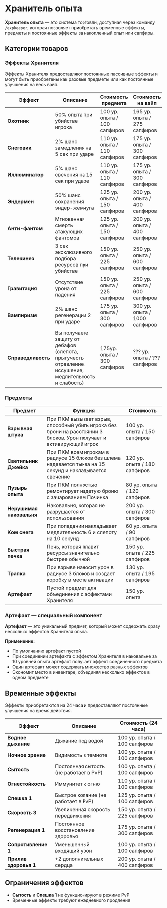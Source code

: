 # Хранитель опыта

**Хранитель опыта** — это система торговли, доступная через команду `/expkeeper`, которая позволяет приобретать временные эффекты, предметы и постоянные эффекты за накопленный опыт или сапфиры.

## Категории товаров

### Эффекты Хранителя

Эффекты Хранителя предоставляют постоянные пассивные эффекты и могут быть приобретены как разовые предметы или как постоянные улучшения на весь вайп.

| Эффект | Описание | Стоимость предмета | Стоимость на вайп |
|--------|----------|-------------------|-------------------|
| **Охотник** | 50% опыта при убийстве игрока | 100 ур. опыта / 100 сапфиров | 165 ур. опыта / 275 сапфиров |
| **Снеговик** | 2% шанс замедления на 5 сек при ударе | 110 ур. опыта / 110 сапфиров | 175 ур. опыта / 300 сапфиров |
| **Иллюминатор** | 5% шанс свечения на 15 сек при ударе | 110 ур. опыта / 110 сапфиров | 175 ур. опыта / 300 сапфиров |
| **Эндермен** | 50% шанс сохранения эндер-жемчуга | 125 ур. опыта / 150 сапфиров | 200 ур. опыта / 400 сапфиров |
| **Анти-фантом** | Мгновенная смерть атакующих фантомов | 125 ур. опыта / 150 сапфиров | 200 ур. опыта / 400 сапфиров |
| **Телекинез** | 3 сек эксклюзивного подбора ресурсов при убийстве | 150 ур. опыта / 225 сапфиров | 250 ур. опыта / 600 сапфиров |
| **Гравитация** | Отсутствие урона от падения | 150 ур. опыта / 225 сапфиров | 250 ур. опыта / 600 сапфиров |
| **Вампиризм** | 2% шанс регенерации 2 при ударе | 175 ур. опыта / 300 сапфиров | 300 ур. опыта / 1000 сапфиров |
| **Справедливость** | Вы получаете защиту от дебафов (слепота, прыгучесть, отравление, иссушение, медлительность и слабость) | 175ур. опыта / 300 сапфиров | ??? ур. опыта / ??? сапфиров |

### Предметы

| Предмет | Функция | Стоимость |
|---------|---------|-----------|
| **Взрывная штука** | При ПКМ вызывает взрыв, способный убить игрока без брони на расстоянии 3 блоков. Урон получает и активирующий игрок | 100 ур. опыта / 150 сапфиров |
| **Светильник Джейка** | При ПКМ всем игрокам в радиусе 15 блоков без шлема надевается тыква на 15 секунд и накладывается свечение | 120 ур. опыта / 180 сапфиров |
| **Пузырь опыта** | При ПКМ полностью ремонтирует надетую броню с зачарованием Починка | 80 ур. опыта / 120 сапфиров |
| **Нерушимая наковальня** | Наковальня, которая не разрушается от использования | 200 ур. опыта / 300 сапфиров |
| **Ком снега** | При попадании накладывает медлительность 6 и слепоту на 10 секунд | 60 ур. опыта / 90 сапфиров |
| **Быстрая печка** | Печь, которая плавит ресурсы значительно быстрее обычной | 150 ур. опыта / 225 сапфиров |
| **Трапка** | При взрыве наносит урон в радиусе 3 блоков и создает коробку в месте активации | 130 ур. опыта / 195 сапфиров |
| **Артефакт** | Пустой предмет для объединения с эффектами Хранителя | 150 ур. опыта |

### Артефакт — специальный компонент

**Артефакт** — это уникальный предмет, который может содержать сразу несколько эффектов Хранителя опыта. 

**Применение:**
- По умолчанию артефакт пустой
- При соединении артефакта с эффектом Хранителя в наковальне за 10 уровней опыта артефакт получает эффект соединенного предмета
- Один артефакт может содержать множество разных эффектов
- Экономит место в инвентаре, объединяя несколько эффектов в одном предмете

## Временные эффекты

Эффекты приобретаются на 24 часа и предоставляют постоянные улучшения на время действия.

| Эффект | Описание | Стоимость (24 часа) |
|--------|----------|---------------------|
| **Водное дыхание** | Дыхание под водой | 100 ур. опыта / 100 сапфиров |
| **Ночное зрение** | Видимость в темноте | 100 ур. опыта / 100 сапфиров |
| **Сытость** | Постоянная сытость (не работает в PvP) | 100 ур. опыта / 100 сапфиров |
| **Огнестойкость** | Иммунитет к огню | 110 ур. опыта / 100 сапфиров |
| **Спешка 1** | Быстрое копание (не работает в PvP) | 125 ур. опыта / 100 сапфиров |
| **Скорость 3** | Увеличенная скорость передвижения | 150 ур. опыта / 225 сапфиров |
| **Регенерация 1** | Постоянное восстановление здоровья | 175 ур. опыта / 300 сапфиров |
| **Сопротивление 1** | Уменьшенный входящий урон | 100 ур. опыта / 100 сапфиров |
| **Прилив здоровья 1** | +2 дополнительных сердца | 200 ур. опыта / 400 сапфиров |

## Ограничения эффектов

- **Сытость** и **Спешка 1** не функционируют в режиме PvP
- Временные эффекты требуют ежедневного продления
